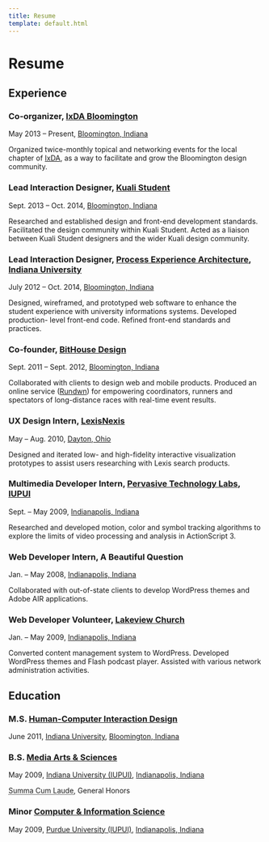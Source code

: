 ```yaml
---
title: Resume
template: default.html
---
```


# Resume

## Experience

### Co-organizer, [IxDA Bloomington](http://www.meetup.com/IxDA-Bloomington/)

<time datatime="2013-05">May 2013</time> &ndash; Present,
[Bloomington, Indiana](http://en.wikipedia.org/wiki/Bloomington,_Indiana)

Organized twice-monthly topical and networking events for the local chapter of
[IxDA](http://ixda.org 'Interaction Design Association'), as a way to facilitate
and grow the Bloomington design community.

### Lead Interaction Designer, [Kuali Student](http://www.kuali.org/ks)

<time datatime="2013-09">Sept. 2013</time> &ndash; <time datatime="2014-10">Oct. 2014</time>,
[Bloomington, Indiana](http://en.wikipedia.org/wiki/Bloomington,_Indiana)

Researched and established design and front-end development standards.
Facilitated the design community within Kuali Student.
Acted as a liaison between Kuali Student designers and the wider Kuali design community.

### Lead Interaction Designer, [Process Experience Architecture](http://pxa.iu.edu), [Indiana University](http://iu.edu)

<time datatime="2012-07">July 2012</time> &ndash; <time datatime="2014-10">Oct. 2014</time>,
[Bloomington, Indiana](http://en.wikipedia.org/wiki/Bloomington,_Indiana)

Designed, wireframed, and prototyped web software to enhance the student
experience with university informations systems.
Developed production- level front-end code.
Refined front-end standards and practices.

### Co-founder, [BitHouse Design](http://bithousedesign.com)

<time datetime="2011-09">Sept. 2011 &ndash; <time datetime="2012-09">Sept. 2012</time>,
[Bloomington, Indiana](http://en.wikipedia.org/wiki/Bloomington,_Indiana)

Collaborated with clients to design web and mobile products.
Produced an online service ([Rundwn](http://rundwn.com)) for empowering coordinators,
runners and spectators of long-distance races with real-time event results.

### UX Design Intern, [LexisNexis](http://www.lexisnexis.com)

<time datetime="2010-05">May &ndash; <time datetime="2010-08">Aug. 2010</time>,
[Dayton, Ohio](http://en.wikipedia.org/wiki/Dayton,_Ohio)

Designed and iterated low- and high-fidelity interactive visualization prototypes
to assist users researching with Lexis search products.

### Multimedia Developer Intern, [Pervasive Technology Labs](http://vis.iu.edu), [IUPUI](http://www.iupui.edu 'Indiana University-Purdue University Indianapolis')

<time datetime="2008-09">Sept. &ndash; <time datetime="2009-05">May 2009</time>,
[Indianapolis, Indiana](http://en.wikipedia.org/wiki/Indianapolis)

Researched and developed motion, color and symbol tracking algorithms to explore
the limits of video processing and analysis in ActionScript 3.

### Web Developer Intern, A Beautiful Question

<time datetime="2008-01">Jan. &ndash; <time datetime="2008-05">May 2008</time>,
[Indianapolis, Indiana](http://en.wikipedia.org/wiki/Indianapolis)

Collaborated with out-of-state clients to develop WordPress themes and Adobe AIR
applications.

### Web Developer Volunteer, [Lakeview Church](http://www.lakeviewchurch.org)

<time datetime="2007-01">Jan. &ndash; <time datetime="2009-05">May 2009</time>,
[Indianapolis, Indiana](http://en.wikipedia.org/wiki/Indianapolis)

Converted content management system to WordPress.
Developed WordPress themes and Flash podcast player.
Assisted with various network administration activities.

## Education

### M.S. [Human-Computer Interaction Design](http://hcid.informatics.indiana.edu)

<time datatime="2011-06">June 2011</time>,
[Indiana University](http://iu.edu),
[Bloomington, Indiana](http://en.wikipedia.org/wiki/Bloomington,_Indiana)

### B.S. [Media Arts & Sciences](http://soic.iupui.edu/undergraduate/degrees/media-arts/)

<time datatime="2009-05">May 2009</time>,
[Indiana University (IUPUI)](http://iupui.edu),
[Indianapolis, Indiana](http://en.wikipedia.org/wiki/Indianapolis)

<abbr title="With Highest Honors">Summa Cum Laude</abbr>,
General Honors

### Minor [Computer & Information Science](http://cs.iupui.edu)

<time datatime="2009-05">May 2009</time>,
[Purdue University (IUPUI)](http://iupui.edu),
[Indianapolis, Indiana](http://en.wikipedia.org/wiki/Indianapolis)
